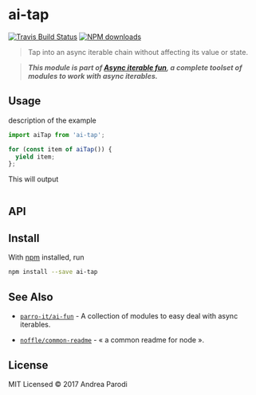 # ai-tap

[![Travis Build Status](https://img.shields.io/travis/parro-it/ai-tap/master.svg)](http://travis-ci.org/parro-it/ai-tap)
[![NPM downloads](https://img.shields.io/npm/dt/ai-tap.svg)](https://npmjs.org/package/ai-tap)

> Tap into an async iterable chain without affecting its value or state.


> **_This module is part of
> [Async iterable fun](https://github.com/parro-it/ai-fun), a complete toolset
> of modules to work with async iterables._**

## Usage

description of the example

```js
import aiTap from 'ai-tap';

for (const item of aiTap()) {
  yield item;
};
```

This will output

```
```

## API

## Install

With [npm](https://npmjs.org/) installed, run

```bash
npm install --save ai-tap
```

## See Also

- [`parro-it/ai-fun`](https://github.com/parro-it/ai-fun) - A collection of modules to easy deal with async iterables.

- [`noffle/common-readme`](https://github.com/noffle/common-readme) - « a common readme for node ».



## License

MIT Licensed
© 2017 Andrea Parodi

